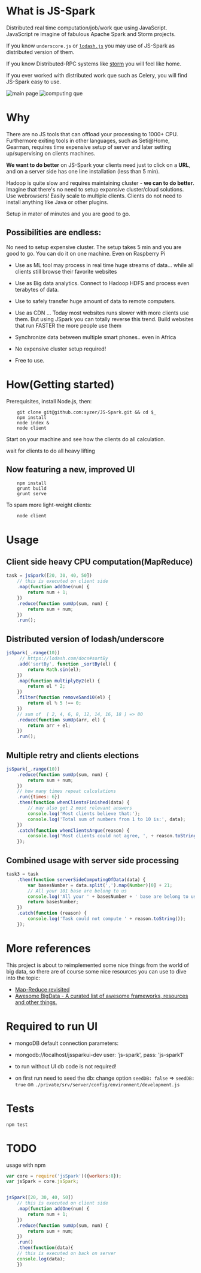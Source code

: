 What is JS-Spark
====
Distributed real time computation/job/work que using JavaScript.
JavaScript re imagine of fabulous Apache Spark and Storm projects.

If you know `underscore.js` or [`lodash.js`](https://lodash.com/) you may use of JS-Spark
as distributed version of them.

If you know Distributed-RPC systems like [storm](https://storm.incubator.apache.org/documentation/Distributed-RPC.html)
you will feel like home.

If you ever worked with distributed work que such as Celery, 
you will find JS-Spark easy to use.

![main page](https://raw.github.com/syzer/JS-Spark/master/public/docs/JS-Spark-main-page.png)
![computing que](https://raw.github.com/syzer/JS-Spark/master/public/docs/JS-Spark-computing-que-view.png)



Why
===
There are no JS tools that can offload your processing to 1000+ CPU.
Furthermore exiting tools in other languages, such as Seti@Home, Gearman, requires time expensive setup of server and later setting up/supervising on clients machines. 

**We want to do better** on JS-Spark your clients need just to click on a **URL**, and on a server side has one line installation (less than 5 min).

Hadoop is quite slow and requires maintaining cluster - **we can to do better**. Imagine that there's no need to setup expansive cluster/cloud solutions. 
Use webrowsers! Easily scale to multiple clients. Clients do not need to install anything like Java or other plugins.

Setup in mater of minutes and you are good to go.

Possibilities are endless:
--------------------------
No need to setup expensive cluster. The setup takes 5 min and you are good to go. You can do it on one machine. Even on Raspberry Pi

* Use as ML tool may process in real time huge streams of data... while all clients still browse their favorite websites

* Use as Big data analytics. Connect to Hadoop HDFS and process even terabytes of data.

* Use to safely transfer huge amount of data to remote computers.

* Use as CDN ... Today most websites runs slower with more clients use them.
But using JSpark you can totally reverse this trend. Build websites that run FASTER the more people use them

* Synchronize data between multiple smart phones.. even in Africa

* No expensive cluster setup required!

* Free to use.


How(Getting started)
====================
Prerequisites, install Node.js, then:

        git clone git@github.com:syzer/JS-Spark.git && cd $_
        npm install
        node index & 
        node client
        
Start on your machine and see how the clients do all calculation.

wait for clients to do all heavy lifting

Now featuring a new, improved UI
--------------------------------
        npm install
        grunt build
        grunt serve

To spam more light-weight clients:        
        
        node client
        

Usage
=====
Client side heavy CPU computation(MapReduce)
--------------------------------------------

```JavaScript
task = jsSpark([20, 30, 40, 50])
    // this is executed on client side
    .map(function addOne(num) {
        return num + 1;
    })
    .reduce(function sumUp(sum, num) {
        return sum + num;
    })
    .run();
```

Distributed version of lodash/underscore 
----------------------------------------

```JavaScript
jsSpark(_.range(10))
     // https://lodash.com/docs#sortBy
    .add('sortBy', function _sortBy(el) {
        return Math.sin(el);
    })
    .map(function multiplyBy2(el) {
        return el * 2;
    })
    .filter(function remove5and10(el) {
        return el % 5 !== 0;
    })
    // sum of  [ 2, 4, 6, 8, 12, 14, 16, 18 ] => 80
    .reduce(function sumUp(arr, el) {
        return arr + el;
    })
    .run();
```


Multiple retry and clients elections
------------------------------------

```JavaScript
jsSpark(_.range(10))
    .reduce(function sumUp(sum, num) {
        return sum + num;
    })
    // how many times repeat calculations
    .run({times: 6})
    .then(function whenClientsFinished(data) {
        // may also get 2 most relevant answers
        console.log('Most clients believe that:');
        console.log('Total sum of numbers from 1 to 10 is:', data);
    })
    .catch(function whenClientsArgue(reason) {
        console.log('Most clients could not agree, ', + reason.toString());
    });
```


Combined usage with server side processing
------------------------------------------

```JavaScript
task3 = task
    .then(function serverSideComputingOfData(data) {
        var basesNumber = data.split(',').map(Number)[0] + 21;
        // All your 101 base are belong to us
        console.log('All your ' + basesNumber + ' base are belong to us');
        return basesNumber;
    })
    .catch(function (reason) {
        console.log('Task could not compute ' + reason.toString());
    });
```



More references
===============
This project is about to reimplemented some nice things from the world of big data, so there are of course some nice
resources you can use to dive into the topic:

* [Map-Reduce revisited](http://citeseerx.ist.psu.edu/viewdoc/download?doi=10.1.1.104.5859&rep=rep1&type=pdf)
* [Awesome BigData - A curated list of awesome frameworks, resources and other things.](https://github.com/onurakpolat/awesome-bigdata)


Required to run UI
==================
* mongoDB
default connection parameters:

* mongodb://localhost/jssparkui-dev user: 'js-spark', pass: 'js-spark1'

* to run without UI db code is not required!

* on first run need to seed the db: change option `seedDB: false` => `seedDB: true`
on `./private/srv/server/config/environment/development.js`

Tests
=====
`npm test`


TODO
====

usage with npm


```js
var core = require('jsSpark')({workers:8});
var jsSpark = core.jsSpark;


jsSpark([20, 30, 40, 50])
    // this is executed on client side
    .map(function addOne(num) {
        return num + 1;
    })
    .reduce(function sumUp(sum, num) {
        return sum + num;
    })
    .run()
    .then(function(data){
    // this is executed on back on server
    console.log(data);
    })

```
